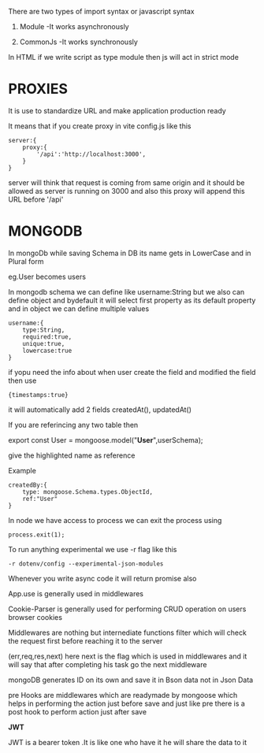 There are two types of import syntax or javascript syntax 

1. Module  -It works asynchronously

2. CommonJs -It works synchronously

In HTML if we write script as type module then js will act in strict mode


PROXIES
=========================
It is use to standardize URL and make application production ready

It means that if you create proxy in vite config.js like this
```
server:{
    proxy:{
        '/api':'http://localhost:3000',
    }
}
```
server will think that request is coming from same origin and it should be allowed as server is running on 3000 and also this proxy will append this URL before '/api'

MONGODB
===========================
In mongoDb while saving Schema in DB its name gets in LowerCase and in Plural form

eg.User becomes users

In mongodb schema we can define like username:String but we also can define object and bydefault it will select first property as its default property and in object we can define multiple values
```
username:{
    type:String,
    required:true,
    unique:true,
    lowercase:true
}
```
if yopu need the info about when user create the field and modified the field then use 
```
{timestamps:true}
```
it will automatically add 2 fields createdAt(), updatedAt()


If you are referincing any two table then 

export const User = mongoose.model("**User**",userSchema);

give the highlighted name as reference 

Example
```
createdBy:{
    type: mongoose.Schema.types.ObjectId,
    ref:"User"
}
```
In node we have access to process we can exit the process using 
```
process.exit(1);
```
To run anything experimental we use -r flag like this 
```
-r dotenv/config --experimental-json-modules
```

Whenever you write async code it will return promise also


App.use is generally used in middlewares 

Cookie-Parser is generally used for performing CRUD operation on users browser cookies

Middlewares are nothing but internediate functions filter which will check the request first before reaching it to the server

(err,req,res,next) here next is the flag which is used in middlewares and it will say that after completing his task go the next middleware

mongoDB generates ID on its own and save it in Bson data not in Json Data

pre Hooks are middlewares which are readymade by mongoose which helps in performing the action just before save
and just like pre there is a post hook to perform action just after save

**JWT**

JWT is a bearer token .It is like one who have it he will share the data to it



